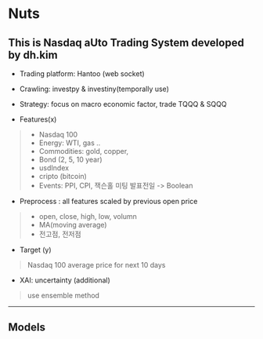 # Nuts 
This is Nasdaq aUto Trading System developed by dh.kim 
-----------
* Trading platform: Hantoo (web socket)

* Crawling: investpy & investiny(temporally use)

* Strategy: 
focus on macro economic factor, trade TQQQ & SQQQ   

* Features(x)
> * Nasdaq 100 
> * Energy: WTI, gas .. 
> * Commodities: gold, copper, 
> * Bond (2, 5, 10 year)
> * usdIndex 
> * cripto (bitcoin)
> * Events: PPI, CPI, 잭슨홀 미팅 발표전일 -> Boolean

* Preprocess : all features scaled by previous open price
> * open, close, high, low, volumn 
> * MA(moving average) 
> * 전고점, 전저점 

* Target (y)
> Nasdaq 100 average price for next 10 days 

* XAI: uncertainty (additional)
> use ensemble method 

------------
## Models 